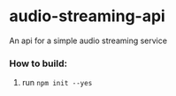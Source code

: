 # audio-streaming-api
An api for a simple audio streaming service


### How to build:
1. run ``npm init --yes``
